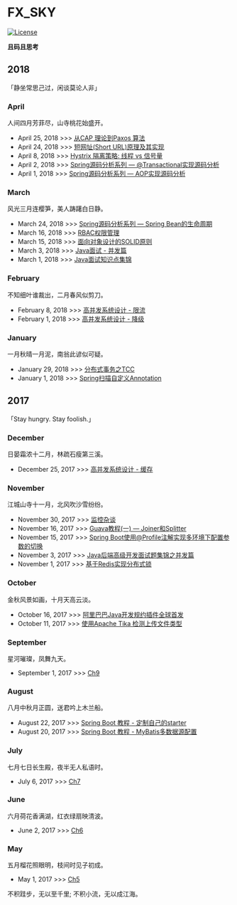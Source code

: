 # FX_SKY
[![License](https://img.shields.io/badge/license-Apache%202-green.svg)](https://www.apache.org/licenses/LICENSE-2.0)   

**且码且思考**

## 2018
「静坐常思己过，闲谈莫论人非」

### April
人间四月芳菲尽，山寺桃花始盛开。 
* April 25, 2018 >>> [从CAP 理论到Paxos 算法](contents/Archtecture/Cap_Paxos_Alg_Intro.md)
* April 24, 2018 >>> [短网址(Short URL)原理及其实现](contents/Microservices/Short_url.md)
* April 8, 2018 >>> [Hystrix 隔离策略: 线程 vs 信号量](contents/Microservices/Hystrix_Isolation.md)
* April 2, 2018 >>> [Spring源码分析系列 — @Transactional实现源码分析](contents/Spring/Spring_Transaction_Analysis.md)
* April 1, 2018 >>> [Spring源码分析系列 — AOP实现源码分析](contents/Spring/Spring_AOP_Analysis_Part1.md)

### March
风光三月连樱笋，美人踌躇白日静。
* March 24, 2018 >>> [Spring源码分析系列 — Spring Bean的生命周期](contents/Spring/Spring_Bean_Lifecycle.md)
* March 16, 2018 >>> [RBAC权限管理](contents/Archtecture/RBAC_Model.md)
* March 15, 2018 >>> [面向对象设计的SOLID原则](contents/Archtecture/Solid_Principle.md)
* March 3, 2018 >>> [Java面试 - 并发篇](contents/Interview/Java_Interview_Concurrent.md)
* March 1, 2018 >>> [Java面试知识点集锦](contents/Interview/Java_Interview_Summary.md)

### February
不知细叶谁裁出，二月春风似剪刀。
* February 8, 2018 >>> [高并发系统设计 - 限流](contents/Archtecture/High_Concurrency_RateLimit.md)
* February 1, 2018 >>> [高并发系统设计 - 降级](contents/Archtecture/High_Concurrency_Degrade.md)

### January
一月秋晴一月泥，南翁此谚似可疑。
* January 29, 2018 >>> [分布式事务之TCC](contents/Archtecture/TCC.md)
* January 1, 2018 >>> [Spring扫描自定义Annotation](contents/Spring/Spring_Annotation_Scan.md)

## 2017
「Stay hungry. Stay foolish.」

### December
日晏霜浓十二月，林疏石瘦第三溪。
* December 25, 2017 >>> [高并发系统设计 - 缓存](contents/Archtecture/High_Concurrency_Cache.md)

### November
江城山寺十一月，北风吹沙雪纷纷。
* November 30, 2017 >>> [监控杂谈](contents/Archtecture/About-Monitor.md)
* November 16, 2017 >>> [Guava教程(一) — Joiner和Splitter](contents/Java/Guava_Join_Split_Usage.md)
* November 15, 2017 >>> [Spring Boot使用@Profile注解实现多环境下配置参数的切换](contents/Spring%20Boot/Spring_Boot_Profile_Usage.md)
* November 3, 2017 >>> [Java后端高级开发面试题集锦之并发篇](contents/Interview/Java_Backend_Interview_Concurrent.md)
* November 1, 2017 >>> [基于Redis实现分布式锁](contents/Archtecture/Redis_Distributed_Lock_Implementation.md)

### October
金秋风景如画，十月天高云淡。 
* October 16, 2017 >>> [阿里巴巴Java开发规约插件全球首发](contents/Java/Alibaba_Java_Coding_Guidelines.md)
* October 11, 2017 >>> [使用Apache Tika 检测上传文件类型](contents/Java/Apache_Tika_In_Action.md)

### September
星河璀璨，凤舞九天。 
* September 1, 2017 >>> [Ch9]()

### August
八月中秋月正圆，送君吟上木兰船。

* August 22, 2017 >>> [Spring Boot 教程 - 定制自己的starter]()
* August 20, 2017 >>> [Spring Boot 教程 - MyBatis多数据源配置]()

### July
七月七日长生殿，夜半无人私语时。

* July 6, 2017 >>> [Ch7]()

### June
六月荷花香满湖，红衣绿扇映清波。

* June 2, 2017 >>> [Ch6]()

### May
五月榴花照眼明，枝间时见子初成。

* May 1, 2017 >>> [Ch5]()


不积跬步，无以至千里; 不积小流，无以成江海。



